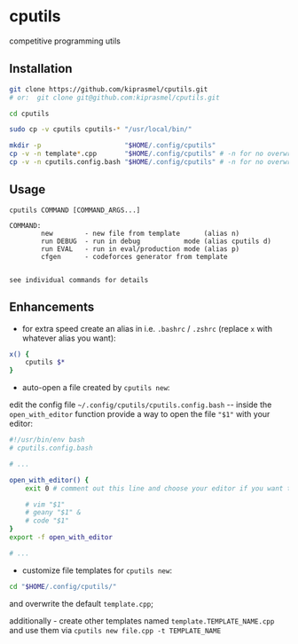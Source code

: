 # cputils

<!-- CLI utilities for competitive programmers -->
competitive programming utils

## Installation

```sh
git clone https://github.com/kiprasmel/cputils.git
# or:  git clone git@github.com:kiprasmel/cputils.git

cd cputils

sudo cp -v cputils cputils-* "/usr/local/bin/"

mkdir -p                     "$HOME/.config/cputils"
cp -v -n template*.cpp       "$HOME/.config/cputils" # -n for no overwriting
cp -v -n cputils.config.bash "$HOME/.config/cputils" # -n for no overwriting

```

## Usage

```console
cputils COMMAND [COMMAND_ARGS...]

COMMAND:
        new        - new file from template      (alias n)
        run DEBUG  - run in debug           mode (alias cputils d)
        run EVAL   - run in eval/production mode (alias p)
        cfgen      - codeforces generator from template
	

see individual commands for details

```

## Enhancements

- for extra speed create an alias in i.e. `.bashrc` / `.zshrc` (replace `x` with whatever alias you want):

```sh
x() {
	cputils $*
}
```

- auto-open a file created by `cputils new`:

edit the config file `~/.config/cputils/cputils.config.bash` -- inside the `open_with_editor` function provide a way to open the file `"$1"` with your editor:

```sh
#!/usr/bin/env bash
# cputils.config.bash

# ...

open_with_editor() {
	exit 0 # comment out this line and choose your editor if you want to

	# vim "$1"
	# geany "$1" &
	# code "$1"
}
export -f open_with_editor

# ...
```

- customize file templates for `cputils new`:

```sh
cd "$HOME/.config/cputils/"
```

and overwrite the default `template.cpp`;

additionally - create other templates named `template.TEMPLATE_NAME.cpp` and use them via `cputils new file.cpp -t TEMPLATE_NAME`

